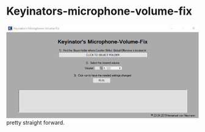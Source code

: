 # Keyinators-microphone-volume-fix
![Preview](https://github.com/Keyinator/keyinator.github.io/blob/master/Keyinators-Mic-Volume-Fix-Preview.png?raw=true)
pretty straight forward.
